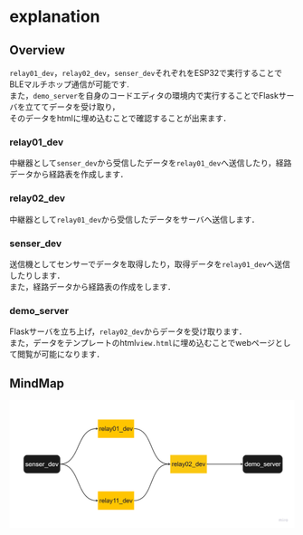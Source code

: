 # explanation
## Overview
`relay01_dev`，`relay02_dev`，`senser_dev`それぞれをESP32で実行することでBLEマルチホップ通信が可能です.  
また，`demo_server`を自身のコードエディタの環境内で実行することでFlaskサーバを立ててデータを受け取り，  
そのデータをhtmlに埋め込むことで確認することが出来ます．
### relay01_dev
中継器として`senser_dev`から受信したデータを`relay01_dev`へ送信したり，経路データから経路表を作成します．
### relay02_dev
中継器として`relay01_dev`から受信したデータをサーバへ送信します．
### senser_dev
送信機としてセンサーでデータを取得したり，取得データを`relay01_dev`へ送信したりします．  
また，経路データから経路表の作成をします．
### demo_server
Flaskサーバを立ち上げ，`relay02_dev`からデータを受け取ります．  
また，データをテンプレートのhtml`view.html`に埋め込むことでwebページとして閲覧が可能になります．
## MindMap
<img src="pic/mindmap.png" width="700">
